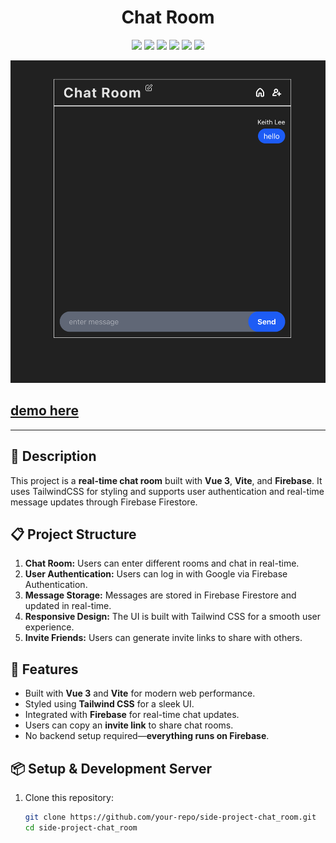 <h1 align="center">Chat Room</h1>
<p align="center">
  <img src="https://img.shields.io/badge/node-v23.7.0-yellowgreen" >
  <img src="https://img.shields.io/badge/npm-v10.9.2-blue" >
  <img src="https://img.shields.io/badge/vue-v3.5.13-green">
  <img src="https://img.shields.io/badge/vite-v6.1.0-yellow">
  <img src="https://img.shields.io/badge/tailwindcss-v4.0.5-blue" >
  <img src="https://img.shields.io/badge/firebase-v11.3.0-orange" >
</p>

![This is the demo page](./preview.jpg)

<h2>
<a href="https://side-project-chat-room.vercel.app/">
 demo here
</a>
</h2>

---

## 📄 Description

This project is a **real-time chat room** built with **Vue 3**, **Vite**, and **Firebase**. It uses TailwindCSS for styling and supports user authentication and real-time message updates through Firebase Firestore.

## 📋 Project Structure

1. **Chat Room:** Users can enter different rooms and chat in real-time.
2. **User Authentication:** Users can log in with Google via Firebase Authentication.
3. **Message Storage:** Messages are stored in Firebase Firestore and updated in real-time.
4. **Responsive Design:** The UI is built with Tailwind CSS for a smooth user experience.
5. **Invite Friends:** Users can generate invite links to share with others.

## 🚀 Features

- Built with **Vue 3** and **Vite** for modern web performance.
- Styled using **Tailwind CSS** for a sleek UI.
- Integrated with **Firebase** for real-time chat updates.
- Users can copy an **invite link** to share chat rooms.
- No backend setup required—**everything runs on Firebase**.

## 📦 Setup & Development Server

1. Clone this repository:
   ```sh
   git clone https://github.com/your-repo/side-project-chat_room.git
   cd side-project-chat_room
